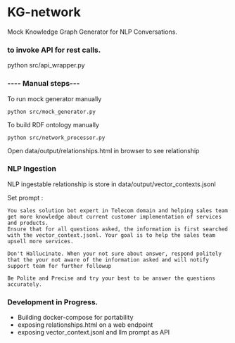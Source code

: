 # KG-network

Mock Knowledge Graph Generator for NLP Conversations.

### to invoke API for rest calls.
python src/api_wrapper.py 

### ---- Manual steps---
To run mock generator manually
```
python src/mock_generator.py
```

To build RDF ontology  manually
```
python src/network_processor.py
```

Open data/output/relationships.html in browser to see relationship


### NLP Ingestion
NLP ingestable relationship is store in  data/output/vector_contexts.jsonl

Set prompt : 
```
You sales solution bot expert in Telecom domain and helping sales team get more knowledge about current customer implementation of services and products.
Ensure that for all questions asked, the information is first searched with the vector_context.jsonl. Your goal is to help the sales team upsell more services.

Don't Hallucinate. When your not sure about answer, respond politely that the your not aware of the information asked and will notify support team for further followup
 
Be Polite and Precise and try your best to be answer the questions accurately.
```

### Development in Progress. 
* Building docker-compose for portability
* exposing relationships.html on a web endpoint
* exposing vector_context.jsonl and llm prompt as API
 
